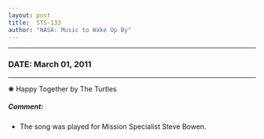 ```yaml
---
layout: post
title:  STS-133
author: "NASA: Music to Wake Up By"
---
```


----
### DATE: March 01, 2011
----
✺ Happy Together by The Turtles

##### Comment:
* The song was played for Mission Specialist Steve Bowen.
